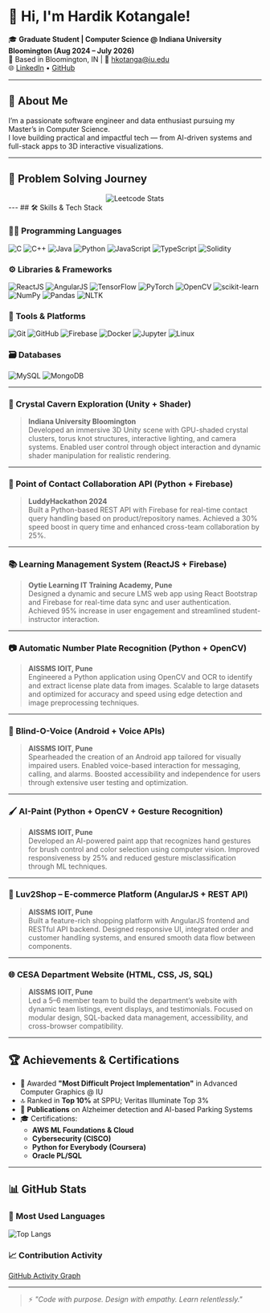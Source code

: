 # 👋 Hi, I'm Hardik Kotangale!

🎓 **Graduate Student | Computer Science @ Indiana University Bloomington (Aug 2024 – July 2026)**  
📍 Based in Bloomington, IN | 📧 [hkotanga@iu.edu](mailto:hardik.kotangale@gamil.com)  
🌐 [LinkedIn](https://www.linkedin.com/in/hardik-kotangale/) • [GitHub](https://github.com/HardikKotangale)

---

## 🚀 About Me

I’m a passionate software engineer and data enthusiast pursuing my Master’s in Computer Science.  
I love building practical and impactful tech — from AI-driven systems and full-stack apps to 3D interactive visualizations.

---
## 🧩 Problem Solving Journey

<div align="center">
  <img src="https://leetcard.jacoblin.cool/HardikKotangale?ext=heatmap" alt="Leetcode Stats" />
</div>
---
## 🛠️ Skills & Tech Stack

### 👨‍💻 Programming Languages
![C](https://img.shields.io/badge/C-00599C?style=flat-square&logo=c&logoColor=white)
![C++](https://img.shields.io/badge/C++-00599C?style=flat-square&logo=c%2b%2b&logoColor=white)
![Java](https://img.shields.io/badge/Java-ED8B00?style=flat-square&logo=java&logoColor=white)
![Python](https://img.shields.io/badge/Python-3776AB?style=flat-square&logo=python&logoColor=white)
![JavaScript](https://img.shields.io/badge/JavaScript-F7DF1E?style=flat-square&logo=javascript&logoColor=black)
![TypeScript](https://img.shields.io/badge/TypeScript-007ACC?style=flat-square&logo=typescript&logoColor=white)
![Solidity](https://img.shields.io/badge/Solidity-363636?style=flat-square&logo=solidity&logoColor=white)

### ⚙️ Libraries & Frameworks
![ReactJS](https://img.shields.io/badge/React-20232A?style=flat-square&logo=react&logoColor=61DAFB)
![AngularJS](https://img.shields.io/badge/Angular-DD0031?style=flat-square&logo=angular&logoColor=white)
![TensorFlow](https://img.shields.io/badge/TensorFlow-FF6F00?style=flat-square&logo=tensorflow&logoColor=white)
![PyTorch](https://img.shields.io/badge/PyTorch-EE4C2C?style=flat-square&logo=pytorch&logoColor=white)
![OpenCV](https://img.shields.io/badge/OpenCV-5C3EE8?style=flat-square&logo=opencv&logoColor=white)
![scikit-learn](https://img.shields.io/badge/scikit--learn-F7931E?style=flat-square&logo=scikit-learn&logoColor=white)
![NumPy](https://img.shields.io/badge/NumPy-013243?style=flat-square&logo=numpy&logoColor=white)
![Pandas](https://img.shields.io/badge/Pandas-150458?style=flat-square&logo=pandas&logoColor=white)
![NLTK](https://img.shields.io/badge/NLTK-000000?style=flat-square)

### 🧰 Tools & Platforms
![Git](https://img.shields.io/badge/Git-F05032?style=flat-square&logo=git&logoColor=white)
![GitHub](https://img.shields.io/badge/GitHub-181717?style=flat-square&logo=github&logoColor=white)
![Firebase](https://img.shields.io/badge/Firebase-FFCA28?style=flat-square&logo=firebase&logoColor=black)
![Docker](https://img.shields.io/badge/Docker-2496ED?style=flat-square&logo=docker&logoColor=white)
![Jupyter](https://img.shields.io/badge/Jupyter-F37626?style=flat-square&logo=jupyter&logoColor=white)
![Linux](https://img.shields.io/badge/Linux-FCC624?style=flat-square&logo=linux&logoColor=black)

### 🗃️ Databases
![MySQL](https://img.shields.io/badge/MySQL-4479A1?style=flat-square&logo=mysql&logoColor=white)
![MongoDB](https://img.shields.io/badge/MongoDB-47A248?style=flat-square&logo=mongodb&logoColor=white)

---
### 💎 Crystal Cavern Exploration (Unity + Shader)  
> **Indiana University Bloomington**  
> Developed an immersive 3D Unity scene with GPU-shaded crystal clusters, torus knot structures, interactive lighting, and camera systems. Enabled user control through object interaction and dynamic shader manipulation for realistic rendering.

---

### 🔁 Point of Contact Collaboration API (Python + Firebase)  
> **LuddyHackathon 2024**  
> Built a Python-based REST API with Firebase for real-time contact query handling based on product/repository names. Achieved a 30% speed boost in query time and enhanced cross-team collaboration by 25%.

---

### 📚 Learning Management System (ReactJS + Firebase)  
> **Oytie Learning IT Training Academy, Pune**  
> Designed a dynamic and secure LMS web app using React Bootstrap and Firebase for real-time data sync and user authentication. Achieved 95% increase in user engagement and streamlined student-instructor interaction.

---

### 📷 Automatic Number Plate Recognition (Python + OpenCV)  
> **AISSMS IOIT, Pune**  
> Engineered a Python application using OpenCV and OCR to identify and extract license plate data from images. Scalable to large datasets and optimized for accuracy and speed using edge detection and image preprocessing techniques.

---

### 🧠 Blind-O-Voice (Android + Voice APIs)  
> **AISSMS IOIT, Pune**  
> Spearheaded the creation of an Android app tailored for visually impaired users. Enabled voice-based interaction for messaging, calling, and alarms. Boosted accessibility and independence for users through extensive user testing and optimization.

---

### 🖌️ AI-Paint (Python + OpenCV + Gesture Recognition)  
> **AISSMS IOIT, Pune**  
> Developed an AI-powered paint app that recognizes hand gestures for brush control and color selection using computer vision. Improved responsiveness by 25% and reduced gesture misclassification through ML techniques.

---

### 🛒 Luv2Shop – E-commerce Platform (AngularJS + REST API)  
> **AISSMS IOIT, Pune**  
> Built a feature-rich shopping platform with AngularJS frontend and RESTful API backend. Designed responsive UI, integrated order and customer handling systems, and ensured smooth data flow between components.

---

### 🌐 CESA Department Website (HTML, CSS, JS, SQL)  
> **AISSMS IOIT, Pune**  
> Led a 5–6 member team to build the department’s website with dynamic team listings, event displays, and testimonials. Focused on modular design, SQL-backed data management, accessibility, and cross-browser compatibility.


---

## 🏆 Achievements & Certifications

- 🏅 Awarded **"Most Difficult Project Implementation"** in Advanced Computer Graphics @ IU  
- 🔝 Ranked in **Top 10%** at SPPU; Veritas Illuminate Top 3%  
- 🧾 **Publications** on Alzheimer detection and AI-based Parking Systems  
- 🎓 Certifications:  
  - **AWS ML Foundations & Cloud**  
  - **Cybersecurity (CISCO)**  
  - **Python for Everybody (Coursera)**  
  - **Oracle PL/SQL**  

---

## 📊 GitHub Stats

### 📌 Most Used Languages
![Top Langs](https://github-readme-stats.vercel.app/api/top-langs/?username=HardikKotangale&layout=compact&theme=default)

### 📈 Contribution Activity
[GitHub Activity Graph](https://github-readme-activity-graph.cyclic.app/graph?username=HardikKotangale&theme=github)

---

> ⚡ *"Code with purpose. Design with empathy. Learn relentlessly."*
